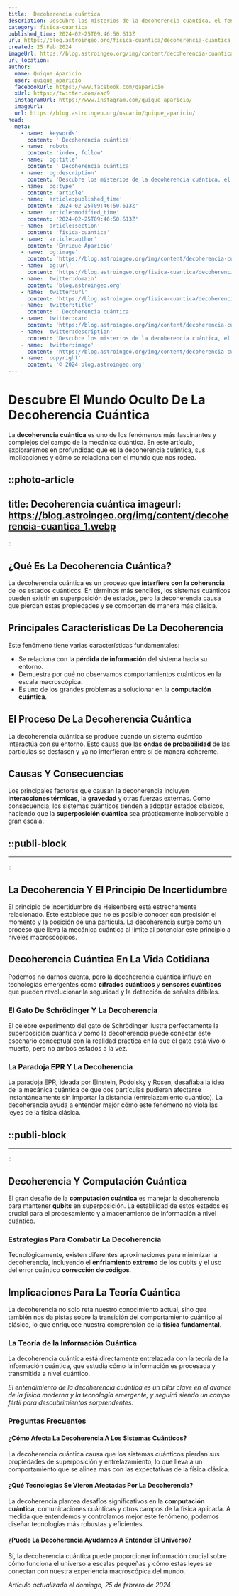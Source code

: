 ```yaml
---
title:  Decoherencia cuántica
description: Descubre los misterios de la decoherencia cuántica, el fenómeno clave para entender la transición del micromundo cuántico al macroscópico.
category: fisica-cuantica
published_time: 2024-02-25T09:46:50.613Z
url: https://blog.astroingeo.org/fisica-cuantica/decoherencia-cuantica
created: 25 Feb 2024
imageUrl: https://blog.astroingeo.org/img/content/decoherencia-cuantica_1.webp
url_location:
author:
  name: Quique Aparicio
  user: quique_aparicio
  facebookUrl: https://www.facebook.com/qaparicio
  xUrl: https://twitter.com/eac9
  instagramUrl: https://www.instagram.com/quique_aparicio/
  imageUrl: 
  url: https://blog.astroingeo.org/usuario/quique_aparicio/
head:
  meta:
    - name: 'keywords'
      content: ' Decoherencia cuántica'
    - name: 'robots'
      content: 'index, follow'
    - name: 'og:title'
      content: ' Decoherencia cuántica'
    - name: 'og:description'
      content: 'Descubre los misterios de la decoherencia cuántica, el fenómeno clave para entender la transición del micromundo cuántico al macroscópico.'
    - name: 'og:type'
      content: 'article'
    - name: 'article:published_time'
      content: '2024-02-25T09:46:50.613Z'
    - name: 'article:modified_time'
      content: '2024-02-25T09:46:50.613Z'
    - name: 'article:section'
      content: 'fisica-cuantica'
    - name: 'article:author'
      content: 'Enrique Aparicio'
    - name: 'og:image'
      content: 'https://blog.astroingeo.org/img/content/decoherencia-cuantica_1.webp'
    - name: 'og:url'
      content: 'https://blog.astroingeo.org/fisica-cuantica/decoherencia-cuantica'
    - name: 'twitter:domain'
      content: 'blog.astroingeo.org'
    - name: 'twitter:url'
      content: 'https://blog.astroingeo.org/fisica-cuantica/decoherencia-cuantica'
    - name: 'twitter:title'
      content: ' Decoherencia cuántica'
    - name: 'twitter:card'
      content: 'https://blog.astroingeo.org/img/content/decoherencia-cuantica_1.webp'
    - name: 'twitter:description'
      content: 'Descubre los misterios de la decoherencia cuántica, el fenómeno clave para entender la transición del micromundo cuántico al macroscópico.'
    - name: 'twitter:image'
      content: 'https://blog.astroingeo.org/img/content/decoherencia-cuantica_1.webp'
    - name: 'copyright'
      content: '© 2024 blog.astroingeo.org'
---
```

# Descubre El Mundo Oculto De La Decoherencia Cuántica

La **decoherencia cuántica** es uno de los fenómenos más fascinantes y complejos del campo de la mecánica cuántica. En este artículo, exploraremos en profundidad qué es la decoherencia cuántica, sus implicaciones y cómo se relaciona con el mundo que nos rodea.


::photo-article
---
title:  Decoherencia cuántica
imageurl: https://blog.astroingeo.org/img/content/decoherencia-cuantica_1.webp
---
::


## ¿Qué Es La Decoherencia Cuántica?

La decoherencia cuántica es un proceso que **interfiere con la coherencia** de los estados cuánticos. En términos más sencillos, los sistemas cuánticos pueden existir en superposición de estados, pero la decoherencia causa que pierdan estas propiedades y se comporten de manera más clásica.

## Principales Características De La Decoherencia

Este fenómeno tiene varias características fundamentales:

- Se relaciona con la **pérdida de información** del sistema hacia su entorno.
- Demuestra por qué no observamos comportamientos cuánticos en la escala macroscópica.
- Es uno de los grandes problemas a solucionar en la **computación cuántica**.

## El Proceso De La Decoherencia Cuántica

La decoherencia cuántica se produce cuando un sistema cuántico interactúa con su entorno. Esto causa que las **ondas de probabilidad** de las partículas se desfasen y ya no interfieran entre sí de manera coherente.

## Causas Y Consecuencias

Los principales factores que causan la decoherencia incluyen **interacciones térmicas**, la **gravedad** y otras fuerzas externas. Como consecuencia, los sistemas cuánticos tienden a adoptar estados clásicos, haciendo que la **superposición cuántica** sea prácticamente inobservable a gran escala.


  ::publi-block
  ---
  ---
  ::
  
  
## La Decoherencia Y El Principio De Incertidumbre

El principio de incertidumbre de Heisenberg está estrechamente relacionado. Este establece que no es posible conocer con precisión el momento y la posición de una partícula. La decoherencia surge como un proceso que lleva la mecánica cuántica al límite al potenciar este principio a niveles macroscópicos.

## Decoherencia Cuántica En La Vida Cotidiana

Podemos no darnos cuenta, pero la decoherencia cuántica influye en tecnologías emergentes como **cifrados cuánticos** y **sensores cuánticos** que pueden revolucionar la seguridad y la detección de señales débiles.

### El Gato De Schrödinger Y La Decoherencia

El célebre experimento del gato de Schrödinger ilustra perfectamente la superposición cuántica y cómo la decoherencia puede conectar este escenario conceptual con la realidad práctica en la que el gato está vivo o muerto, pero no ambos estados a la vez.

### La Paradoja EPR Y La Decoherencia

La paradoja EPR, ideada por Einstein, Podolsky y Rosen, desafiaba la idea de la mecánica cuántica de que dos partículas pudieran afectarse instantáneamente sin importar la distancia (entrelazamiento cuántico). La decoherencia ayuda a entender mejor cómo este fenómeno no viola las leyes de la física clásica.


  ::publi-block
  ---
  ---
  ::
  
  
## Decoherencia Y Computación Cuántica

El gran desafío de la **computación cuántica** es manejar la decoherencia para mantener **qubits** en superposición. La estabilidad de estos estados es crucial para el procesamiento y almacenamiento de información a nivel cuántico.

### Estrategias Para Combatir La Decoherencia

Tecnológicamente, existen diferentes aproximaciones para minimizar la decoherencia, incluyendo el **enfriamiento extremo** de los qubits y el uso del error cuántico **corrección de códigos**.

## Implicaciones Para La Teoría Cuántica

La decoherencia no solo reta nuestro conocimiento actual, sino que también nos da pistas sobre la transición del comportamiento cuántico al clásico, lo que enriquece nuestra comprensión de la **física fundamental**.

### La Teoría de la Información Cuántica

La decoherencia cuántica está directamente entrelazada con la teoría de la información cuántica, que estudia cómo la información es procesada y transmitida a nivel cuántico.

*El entendimiento de la decoherencia cuántica es un pilar clave en el avance de la física moderna y la tecnología emergente, y seguirá siendo un campo fértil para descubrimientos sorprendentes.*

### Preguntas Frecuentes

#### ¿Cómo Afecta La Decoherencia A Los Sistemas Cuánticos?
La decoherencia cuántica causa que los sistemas cuánticos pierdan sus propiedades de superposición y entrelazamiento, lo que lleva a un comportamiento que se alinea más con las expectativas de la física clásica.

#### ¿Qué Tecnologías Se Vieron Afectadas Por La Decoherencia?
La decoherencia plantea desafíos significativos en la **computación cuántica**, comunicaciones cuánticas y otros campos de la física aplicada. A medida que entendemos y controlamos mejor este fenómeno, podemos diseñar tecnologías más robustas y eficientes.

#### ¿Puede La Decoherencia Ayudarnos A Entender El Universo?
Sí, la decoherencia cuántica puede proporcionar información crucial sobre cómo funciona el universo a escalas pequeñas y cómo estas leyes se conectan con nuestra experiencia macroscópica del mundo.

_Artículo actualizado el domingo, 25 de febrero de 2024_